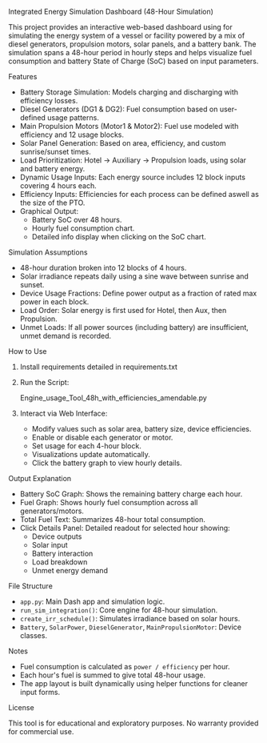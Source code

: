 
Integrated Energy Simulation Dashboard (48-Hour Simulation)

This project provides an interactive web-based dashboard using for simulating the energy system of a vessel or facility powered by a mix of diesel generators, propulsion motors, solar panels, and a battery bank. The simulation spans a 48-hour period in hourly steps and helps visualize fuel consumption and battery State of Charge (SoC) based on input parameters.

Features

- Battery Storage Simulation: Models charging and discharging with efficiency losses.
- Diesel Generators (DG1 & DG2): Fuel consumption based on user-defined usage patterns.
- Main Propulsion Motors (Motor1 & Motor2): Fuel use modeled with efficiency and 12 usage blocks.
- Solar Panel Generation: Based on area, efficiency, and custom sunrise/sunset times.
- Load Prioritization: Hotel → Auxiliary → Propulsion loads, using solar and battery energy.
- Dynamic Usage Inputs: Each energy source includes 12 block inputs covering 4 hours each.
- Efficiency Inputs: Efficiencies for each process can be defined aswell as the size of the PTO. 
- Graphical Output:
  - Battery SoC over 48 hours.
  - Hourly fuel consumption chart.
  - Detailed info display when clicking on the SoC chart.


Simulation Assumptions

- 48-hour duration broken into 12 blocks of 4 hours.
- Solar irradiance repeats daily using a sine wave between sunrise and sunset.
- Device Usage Fractions: Define power output as a fraction of rated max power in each block.
- Load Order: Solar energy is first used for Hotel, then Aux, then Propulsion.
- Unmet Loads: If all power sources (including battery) are insufficient, unmet demand is recorded.

 How to Use

1. Install requirements detailed in requirements.txt

2. Run the Script:
   
   Engine_usage_Tool_48h_with_efficiencies_amendable.py
   

3. Interact via Web Interface:
   - Modify values such as solar area, battery size, device efficiencies.
   - Enable or disable each generator or motor.
   - Set usage for each 4-hour block.
   - Visualizations update automatically.
   - Click the battery graph to view hourly details.



 Output Explanation

- Battery SoC Graph: Shows the remaining battery charge each hour.
- Fuel Graph: Shows hourly fuel consumption across all generators/motors.
- Total Fuel Text: Summarizes 48-hour total consumption.
- Click Details Panel: Detailed readout for selected hour showing:
  - Device outputs
  - Solar input
  - Battery interaction
  - Load breakdown
  - Unmet energy demand

File Structure

- `app.py`: Main Dash app and simulation logic.
- `run_sim_integration()`: Core engine for 48-hour simulation.
- `create_irr_schedule()`: Simulates irradiance based on solar hours.
- `Battery`, `SolarPower`, `DieselGenerator`, `MainPropulsionMotor`: Device classes.

Notes

- Fuel consumption is calculated as `power / efficiency` per hour.
- Each hour's fuel is summed to give total 48-hour usage.
- The app layout is built dynamically using helper functions for cleaner input forms.

License

This tool is for educational and exploratory purposes. No warranty provided for commercial use.

